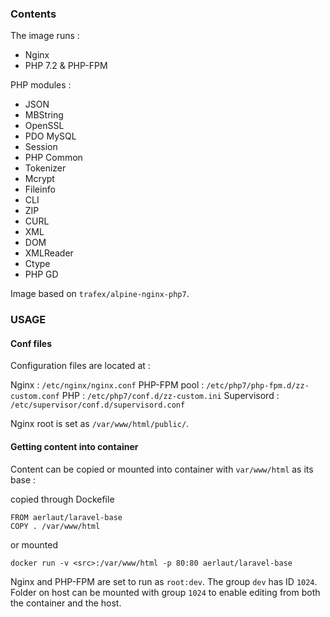 ### Contents ###

The image runs : 
- Nginx
- PHP 7.2 & PHP-FPM

PHP modules : 
- JSON
- MBString
- OpenSSL
- PDO MySQL
- Session
- PHP Common
- Tokenizer
- Mcrypt
- Fileinfo
- CLI
- ZIP
- CURL
- XML
- DOM
- XMLReader
- Ctype
- PHP GD

Image based on `trafex/alpine-nginx-php7`.

### USAGE ###

#### Conf files ####

Configuration files are located at : 

Nginx : `/etc/nginx/nginx.conf`
PHP-FPM pool : `/etc/php7/php-fpm.d/zz-custom.conf`
PHP : `/etc/php7/conf.d/zz-custom.ini`
Supervisord : `/etc/supervisor/conf.d/supervisord.conf`

Nginx root is set as `/var/www/html/public/`.

#### Getting content into container ####

Content can be copied or mounted into container with `var/www/html` as its base :

copied through Dockefile

    FROM aerlaut/laravel-base
    COPY . /var/www/html

or mounted

    docker run -v <src>:/var/www/html -p 80:80 aerlaut/laravel-base

Nginx and PHP-FPM are set to run as `root:dev`. The group `dev` has ID `1024`. Folder on host can be mounted with group `1024` to enable editing from both the container and the host.